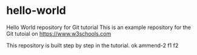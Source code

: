 # hello-world
Hello World repository for Git tutorial
This is an example repository for the Git tutoial on https://www.w3schools.com

This repository is built step by step in the tutorial.
ok 
ammend-2
f1
f2